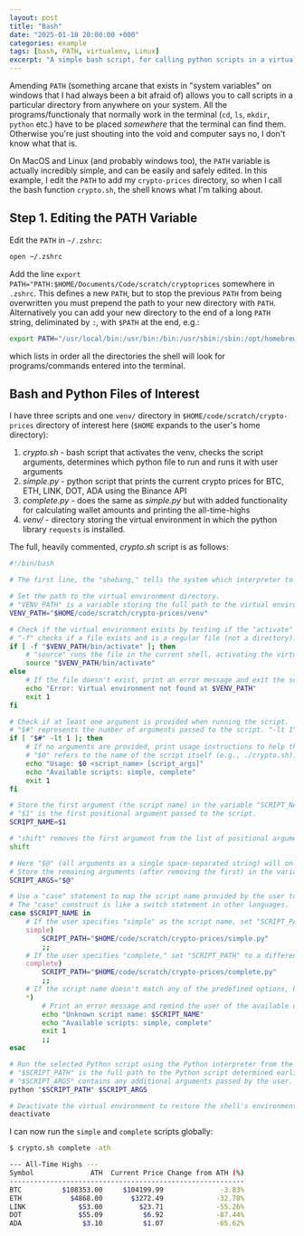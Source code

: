 ```yaml
---
layout: post
title: "Bash"
date: "2025-01-18 20:00:00 +000"
categories: example
tags: [bash, PATH, virtualenv, Linux]
excerpt: "A simple bash script, for calling python scripts in a virtual environment globally."
---
```


Amending `PATH` (something arcane that exists in "system variables" on windows that I had always been a bit afraid of) allows you to call scripts in a particular directory from anywhere on your system. All the programs/functionaly that normally work in the terminal (`cd`, `ls`, `mkdir`, `python` etc.) have to be placed _somewhere_ that the terminal can find them. Otherwise you're just shouting into the void and computer says no, I don't know what that is.

On MacOS and Linux (and probably windows too), the `PATH` variable is actually incredibly simple, and can be easily and safely edited. In this example, I edit the `PATH` to add my `crypto-prices` directory, so when I call the bash function `crypto.sh`, the shell knows what I'm talking about.

## Step 1. Editing the PATH Variable

Edit the `PATH` in `~/.zshrc`:

```bash
open ~/.zshrc
```

Add the line `export PATH="PATH:$HOME/Documents/Code/scratch/cryptoprices` somewhere in `.zshrc`. This defines a new `PATH`, but to stop the previous `PATH` from being overwritten you must prepend the path to your new directory with `PATH`. Alternatively you can add your new directory to the end of a long `PATH` string, deliminated by `:`, with `$PATH` at the end, e.g.:

```bash
export PATH="/usr/local/bin:/usr/bin:/bin:/usr/sbin:/sbin:/opt/homebrew/bin:/opt/homebrew/opt/python@3.12/libexec/bin:$HOME/code/scratch/crypto-prices:$PATH"
```

which lists in order all the directories the shell will look for programs/commands entered into the terminal.

## Bash and Python Files of Interest

I have three scripts and one `venv/` directory in `$HOME/code/scratch/crypto-prices` directory of interest here (`$HOME` expands to the user's home directory):

1. _crypto.sh_ - bash script that activates the venv, checks the script arguments, determines which python file to run and runs it with user arguments
2. _simple.py_ - python script that prints the current crypto prices for BTC, ETH, LINK, DOT, ADA using the Binance API
3. _complete.py_ - does the same as _simple.py_ but with added functionality for calculating wallet amounts and printing the all-time-highs
4. _venv/_ - directory storing the virtual environment in which the python library `requests` is installed.

The full, heavily commented, _crypto.sh_ script is as follows:

```bash
#!/bin/bash

# The first line, the "shebang," tells the system which interpreter to use for the script.

# Set the path to the virtual environment directory.
# "VENV_PATH" is a variable storing the full path to the virtual environment.
VENV_PATH="$HOME/code/scratch/crypto-prices/venv"

# Check if the virtual environment exists by testing if the "activate" script is present.
# "-f" checks if a file exists and is a regular file (not a directory).
if [ -f "$VENV_PATH/bin/activate" ]; then
    # "source" runs the file in the current shell, activating the virtual environment
    source "$VENV_PATH/bin/activate"
else
    # If the file doesn't exist, print an error message and exit the script with a status of 1 (indicating failure).
    echo "Error: Virtual environment not found at $VENV_PATH"
    exit 1
fi

# Check if at least one argument is provided when running the script.
# "$#" represents the number of arguments passed to the script. "-lt 1" means "less than 1".
if [ "$#" -lt 1 ]; then
    # If no arguments are provided, print usage instructions to help the user.
    # "$0" refers to the name of the script itself (e.g., ./crypto.sh).
    echo "Usage: $0 <script_name> [script_args]"
    echo "Available scripts: simple, complete"
    exit 1
fi

# Store the first argument (the script name) in the variable "SCRIPT_NAME".
# "$1" is the first positional argument passed to the script.
SCRIPT_NAME=$1

# "shift" removes the first argument from the list of positional arguments ($1), shifting all others down.
shift

# Here "$@" (all arguments as a single space-separated string) will only additional script arguments (if any).
# Store the remaining arguments (after removing the first) in the variable "SCRIPT_ARGS".
SCRIPT_ARGS="$@"

# Use a "case" statement to map the script name provided by the user to the actual Python script file.
# The "case" construct is like a switch statement in other languages.
case $SCRIPT_NAME in
    # If the user specifies "simple" as the script name, set "SCRIPT_PATH" to the corresponding file path.
    simple)
        SCRIPT_PATH="$HOME/code/scratch/crypto-prices/simple.py"
        ;;
    # If the user specifies "complete," set "SCRIPT_PATH" to a different file path.
    complete)
        SCRIPT_PATH="$HOME/code/scratch/crypto-prices/complete.py"
        ;;
    # If the script name doesn't match any of the predefined options, handle it as an error.
    *)
        # Print an error message and remind the user of the available options.
        echo "Unknown script name: $SCRIPT_NAME"
        echo "Available scripts: simple, complete"
        exit 1
        ;;
esac

# Run the selected Python script using the Python interpreter from the virtual environment.
# "$SCRIPT_PATH" is the full path to the Python script determined earlier.
# "$SCRIPT_ARGS" contains any additional arguments passed by the user.
python "$SCRIPT_PATH" $SCRIPT_ARGS

# Deactivate the virtual environment to restore the shell's environment to its previous state.
deactivate
```

I can now run the `simple` and `complete` scripts globally:

```bash
$ crypto.sh complete -ath

--- All-Time Highs ---
Symbol              ATH  Current Price Change from ATH (%)
----------------------------------------------------------
BTC          $108353.00     $104199.99              -3.83%
ETH            $4868.00       $3272.49             -32.78%
LINK             $53.00         $23.71             -55.26%
DOT              $55.09          $6.92             -87.44%
ADA               $3.10          $1.07             -65.62%
```
